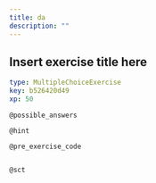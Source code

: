 ```yaml
---
title: da
description: ""
---
```


## Insert exercise title here

```yaml
type: MultipleChoiceExercise
key: b526420d49
xp: 50
```



`@possible_answers`


`@hint`


`@pre_exercise_code`
```{python}

```

`@sct`
```{python}

```
